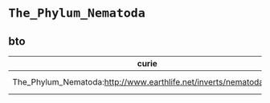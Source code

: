 # `The_Phylum_Nematoda`

## bto

| curie                                                              |   usages | nodes                                                                                                           |
|--------------------------------------------------------------------|----------|-----------------------------------------------------------------------------------------------------------------|
| The_Phylum_Nematoda:http://www.earthlife.net/inverts/nematoda.html |        1 | [http://purl.obolibrary.org/obo/BTO:0001049](https://bioregistry.io/http://purl.obolibrary.org/obo/BTO:0001049) |
